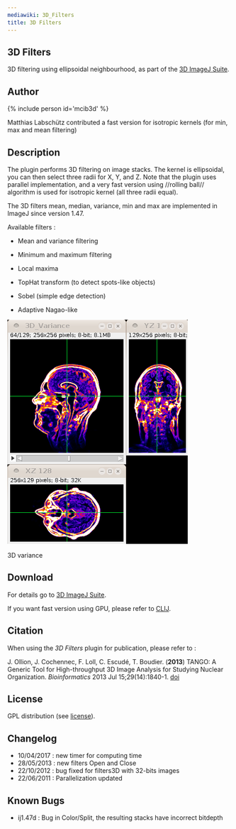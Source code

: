 ```yaml
---
mediawiki: 3D_Filters
title: 3D Filters
---
```


## 3D Filters

3D filtering using ellipsoidal neighbourhood, as part of the [3D ImageJ Suite](/plugins/3d-imagej-suite).

## Author

{% include person id='mcib3d' %}

Matthias Labschütz contributed a fast version for isotropic kernels (for min, max and mean filtering)

## Description

The plugin performs 3D filtering on image stacks. The kernel is ellipsoidal, you can then select three radii for X, Y, and Z. Note that the plugin uses parallel implementation, and a very fast version using //rolling ball// algorithm is used for isotropic kernel (all three radii equal).

The 3D filters mean, median, variance, min and max are implemented in ImageJ since version 1.47.

Available filters :

-   Mean and variance filtering

<!-- -->

-   Minimum and maximum filtering

<!-- -->

-   Local maxima

<!-- -->

-   TopHat transform (to detect spots-like objects)

<!-- -->

-   Sobel (simple edge detection)

<!-- -->

-   Adaptive Nagao-like

![](/media/plugins/3d-imagej-suite/3d-variance.png)

3D variance

## Download

For details go to [3D ImageJ Suite](/plugins/3d-imagej-suite).

If you want fast version using GPU, please refer to [CLIJ](/plugins/clij).

## Citation

When using the *3D Filters* plugin for publication, please refer to :

J. Ollion, J. Cochennec, F. Loll, C. Escudé, T. Boudier. (**2013**) TANGO: A Generic Tool for High-throughput 3D Image Analysis for Studying Nuclear Organization. *Bioinformatics* 2013 Jul 15;29(14):1840-1. [doi](http://dx.doi.org/10.1093/bioinformatics/btt276)

## License

GPL distribution (see [license](http://www.cecill.info/index.en.html)).

## Changelog

-   10/04/2017 : new timer for computing time
-   28/05/2013 : new filters Open and Close
-   22/10/2012 : bug fixed for filters3D with 32-bits images
-   22/06/2011 : Parallelization updated

## Known Bugs

-   ij1.47d : Bug in Color/Split, the resulting stacks have incorrect bitdepth
